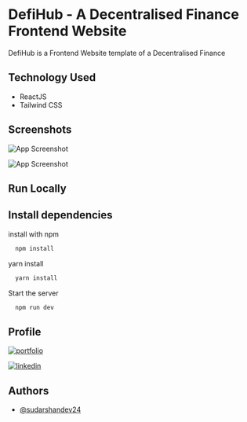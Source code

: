 
# DefiHub - A Decentralised Finance Frontend Website

DefiHub is a Frontend Website template of a Decentralised Finance
## Technology Used

 - ReactJS
 - Tailwind CSS


## Screenshots

![App Screenshot](https://user-images.githubusercontent.com/110741425/212145022-bb9550ee-0100-4a6e-af17-7505bf706cb4.png)

![App Screenshot](https://user-images.githubusercontent.com/110741425/211204863-3c701dd7-cb7c-4ef3-8f9c-ed2037c1355d.png)


## Run Locally

## Install dependencies
install with npm

```bash
  npm install
```
yarn install
```bash
  yarn install
```

Start the server

```bash
  npm run dev
```


## Profile
[![portfolio](https://img.shields.io/badge/my_portfolio-000?style=for-the-badge&logo=ko-fi&logoColor=white)](https://github.com/sudarshandev24)

[![linkedin](https://img.shields.io/badge/linkedin-0A66C2?style=for-the-badge&logo=linkedin&logoColor=white)](https://www.linkedin.com/in/sudarshan-trifaley-188b4023a/)


## Authors

- [@sudarshandev24](https://github.com/sudarshandev24)


